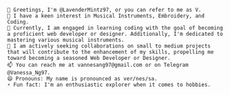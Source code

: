     👋 Greetings, I'm @LavenderMintz97, or you can refer to me as V.
    👀 I have a keen interest in Musical Instruments, Embroidery, and Coding.
    🌱 Currently, I am engaged in learning coding with the goal of becoming a proficient web developer or designer. Additionally, I'm dedicated to mastering various musical instruments.
    💞️ I am actively seeking collaborations on small to medium projects that will contribute to the enhancement of my skills, propelling me toward becoming a seasoned Web Developer or Designer.
    📫 You can reach me at vannesang97@gmail.com or on Telegram @Vanessa_Ng97.
    😄 Pronouns: My name is pronounced as ver/nes/sa.
    ⚡ Fun fact: I'm an enthusiastic explorer when it comes to hobbies.

